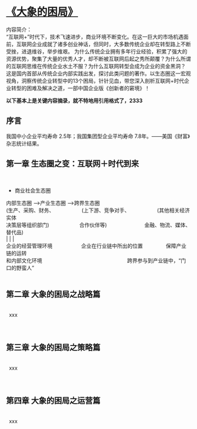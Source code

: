 # [《大象的困局》](https://item.jd.com/11876595.html?dist=jd)  

内容简介：    
“互联网+”时代下，技术飞速进步，商业环境不断变化。在这一巨大的市场机遇面前，互联网企业成就了诸多创业神话，但同时，大多数传统企业却在转型路上不断受挫，进退维谷，举步维艰。
为什么传统企业拥有多年行业经验，积累了强大的资源优势，聚集了大量的优秀人才，却不断被互联网后起之秀所颠覆？为什么所谓的互联网思维在传统企业水土不服？为什么互联网转型会成为企业的资金黑洞？
这是国内首部从传统企业内部实践出发，探讨此类问题的著作。以生态圈这一宏观视角，洞察传统企业转型中的13个困局，针针见血，带您深入剖析互联网+时代企业转型的困难及解决之道，一部中国企业版《创新者的窘境》！ 
     
**以下基本上是关键内容摘录，就不特地用引用格式了，2333**       
       
       
## 序言  
     
我国中小企业平均寿命 2.5年；我国集团型企业平均寿命 7.8年。——美国《财富》杂志统计结果。      
      
       
## 第一章 生态圈之变：互联网＋时代到来
<br>

- 商业社会生态圈
    
内部生态圈                           ——>产业生态圈                        ——>跨界生态圈
<br> 
(生产、采购、财务、                   (上下游、竞争对手、                   (其他相关经济实体
<br> 
决策层等组织部门)                     合作伙伴等)                          金融、物流、媒体、替代品)
<br> 
|                                  |                                   |
<br> 
企业的经营管理环境                    企业在行业链中所出的位置                保障产业链的运转
<br> 
和内部文化环境                                                           跨界参与到产业链中，“门口的野蛮人”
<br>  
<br> 

## 第二章 大象的困局之战略篇
<br>  
xxx
<br>  
<br> 

## 第三章 大象的困局之策略篇
<br>  
xxx
<br>  
<br> 

## 第四章 大象的困局之运营篇
<br>  
xxx
<br>  
<br> 

